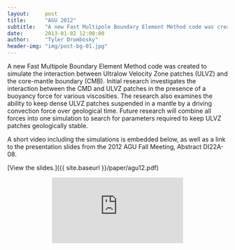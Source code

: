 ```yaml
---
layout:     post
title:      "AGU 2012"
subtitle:   "A new Fast Multipole Boundary Element Method code was created to simulate the interaction between Ultralow Velocity Zone patches (ULVZ) and the core-mantle boundary (CMB).  Initial research investigates the interaction between the CMD and ULVZ patches in the presence of a buoyancy force for various viscosities.  The research also examines the ability to keep dense ULVZ patches suspended in a mantle by a driving convection force over geological time.  Future research will combine all forces into one simulation to search for parameters required to keep ULVZ patches geologically stable."
date:       2013-01-02 12:00:00
author:     "Tyler Drombosky"
header-img: "img/post-bg-01.jpg"
---
```


A new Fast Multipole Boundary Element Method code was created to simulate the interaction between Ultralow Velocity Zone patches (ULVZ) and the core-mantle boundary (CMB).  Initial research investigates the interaction between the CMD and ULVZ patches in the presence of a buoyancy force for various viscosities.  The research also examines the ability to keep dense ULVZ patches suspended in a mantle by a driving convection force over geological time.  Future research will combine all forces into one simulation to search for parameters required to keep ULVZ patches geologically stable.

A short video including the simulations is embedded below, as well as a link to the presentation slides from the 2012 AGU Fall Meeting, Abstract DI22A-08.

[View the slides.]({{ site.baseurl }}/paper/agu12.pdf)

<div style="text-align:center">
<iframe src="http://www.youtube.com/embed/dGg95h1RNmI
" frameborder="0" allowfullscreen>
</iframe>
</div>